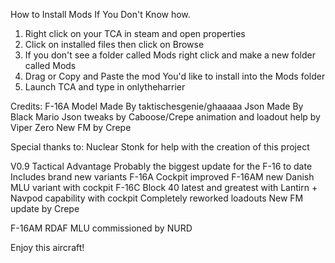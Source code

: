 How to Install Mods If You Don't Know how.
1) Right click on your TCA in steam and open properties
2) Click on installed files then click on Browse
3) If you don't see a folder called Mods right click and make a new folder called Mods
4) Drag or Copy and Paste the mod You'd like to install into the Mods folder
5) Launch TCA and type in onlytheharrier

Credits:
F-16A Model Made By taktischesgenie/ghaaaaa
Json Made By Black Mario
Json tweaks by Caboose/Crepe
animation and loadout help by Viper Zero
New FM by Crepe

Special thanks to:
Nuclear Stonk for help with the creation of this project

V0.9 Tactical Advantage
Probably the biggest update for the F-16 to date
Includes brand new variants
F-16A Cockpit improved
F-16AM new Danish MLU variant with cockpit
F-16C Block 40 latest and greatest with Lantirn + Navpod capability with cockpit
Completely reworked loadouts
New FM update by Crepe


F-16AM RDAF MLU commissioned by NURD


Enjoy this aircraft!
